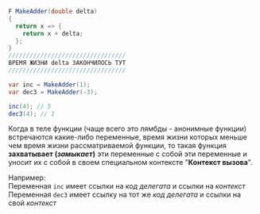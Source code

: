 ```cs
F MakeAdder(double delta)
{
  return x => {
    return x + delta;
  };
}
/////////////////////////////////
ВРЕМЯ ЖИЗНИ delta ЗАКОНЧИЛОСЬ ТУТ
/////////////////////////////////

var inc = MakeAdder(1);
var dec3 = MakeAdder(-3);

inc(4); // 5
dec3(4); // 1
```

Когда в теле функции (чаще всего это лямбды - анонимные функции) встречаются какие-либо переменные, время жизни которых меньше чем время жизни рассматриваемой функции, то такая функция **захватывает (*замыкает*)** эти переменные с собой эти переменные и уносит их с собой в своем специальном контексте "**Контекст вызова**".

Например:<br>
Переменная ```inc``` имеет ссылки на *код делегата* и ссылки на *контекст*<br>
Переменная ```dec3``` имеет ссылку на тот же *код делегата* и ссылки на свой *контекст*<br>
